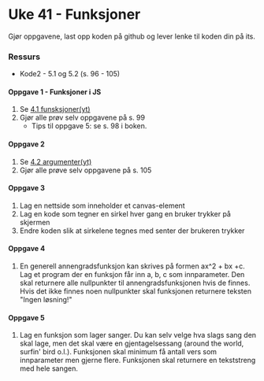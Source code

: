 # Uke 41 - Funksjoner

Gjør oppgavene, last opp koden på github og lever lenke til koden din på its.

### Ressurs
- Kode2 - 5.1 og 5.2 (s. 96 - 105)
#### Oppgave 1 - Funksjoner i JS
1. Se [4.1 funsksjoner(yt)](https://www.youtube.com/watch?v=pbziQosyvQ0&list=PLJC9cL8YfNXqEIeA_PAvdpF5tIjPnX_3E)
2. Gjør alle prøv selv oppgavene på s. 99
    - Tips til oppgave 5: se s. 98 i boken.
#### Oppgave 2
1. Se [4.2 argumenter(yt)](https://www.youtube.com/watch?v=3s4wFF7fRa4&index=2&list=PLJC9cL8YfNXqEIeA_PAvdpF5tIjPnX_3E)
2. Gjør alle prøve selv oppgavene på s. 105

#### Oppgave 3
1. Lag en nettside som inneholder et canvas-element
2. Lag en kode som tegner en sirkel hver gang en bruker trykker på skjermen
3. Endre koden slik at sirkelene tegnes med senter der brukeren trykker

#### Oppgave 4
1. En generell annengradsfunksjon kan skrives på formen ax^2 + bx +c.
Lag et program der en funksjon får inn a, b, c som innparameter. Den skal returnere alle nullpunkter til annengradsfunksjonen hvis de finnes. Hvis det ikke finnes noen nullpunkter skal funksjonen returnere teksten "Ingen løsning!"

#### Oppgave 5

1. Lag en funksjon som lager sanger. Du kan selv velge hva slags sang den skal lage, men det skal være en gjentagelsessang 
(around the world, surfin' bird o.l.). Funksjonen skal minimum få antall vers som innparameter men gjerne flere. Funksjonen 
skal returnere en tekststreng med hele sangen.

